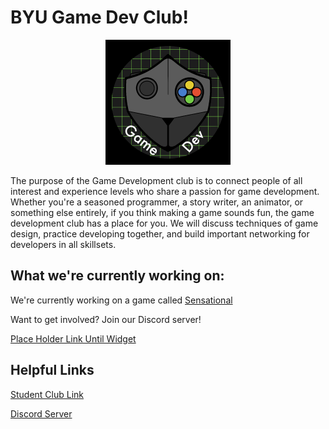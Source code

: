 # BYU Game Dev Club!
<p align="center">
    <img src="https://raw.githubusercontent.com/BYU-GameDevClub/.github/main/images/GameDevClub.png" alt="Logo" width="200px">
</p>
The purpose of the Game Development club is to connect people of all interest and experience levels who share a passion for game development.  Whether you're a seasoned programmer, a story writer, an animator, or something else entirely, if you think making a game sounds fun, the game development club has a place for you.  We will discuss techniques of game design, practice developing together, and build important networking for developers in all skillsets.

## What we're currently working on:
We're currently working on a game called [Sensational](https://github.com/BYU-GameDevClub) 

Want to get involved? Join our Discord server!

<a href="https://discord.gg/57eMcAgHbj">Place Holder Link Until Widget</a>

## Helpful Links

<a href="https://clubs.byu.edu/clubs#/byu-game-dev">Student Club Link</a>
</br>

<a href="https://discord.gg/57eMcAgHbj">Discord Server</a>